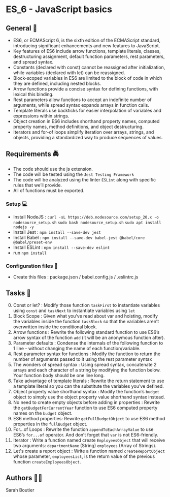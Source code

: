 # ES_6 - JavaScript basics

## General :clap:
- ES6, or ECMAScript 6, is the sixth edition of the ECMAScript standard, introducing significant enhancements and new features to JavaScript.
- Key features of ES6 include arrow functions, template literals, classes, destructuring assignment, default function parameters, rest parameters, and spread syntax.
- Constants (declared with const) cannot be reassigned after initialization, while variables (declared with let) can be reassigned.
- Block-scoped variables in ES6 are limited to the block of code in which they are defined, including nested blocks.
- Arrow functions provide a concise syntax for defining functions, with lexical this binding.
- Rest parameters allow functions to accept an indefinite number of arguments, while spread syntax expands arrays in function calls.
- Template literals use backticks for easier interpolation of variables and expressions within strings.
- Object creation in ES6 includes shorthand property names, computed property names, method definitions, and object destructuring.
- Iterators and for-of loops simplify iteration over arrays, strings, and objects, providing a standardized way to produce sequences of values.

## Requirements 🚔
- The code should use the js extension.
- The code will be tested using the `Jest Testing Framework`
- The code will be analyzed using the linter `ESLint` along with specific rules that we’ll provide.
- All of functions must be exported.

### Setup 💻
- Install NodeJS : `curl -sL https://deb.nodesource.com/setup_20.x -o nodesource_setup.sh`
                    `sudo bash nodesource_setup.sh`
                    `sudo apt install nodejs -y`
- Install Jest : `npm install --save-dev jest`
- Install Babel : `npm install --save-dev babel-jest @babel/core @babel/preset-env`
- Install ESLint : `npm install --save-dev eslint`
- run `npm install`

### Configuration files 📁
- Create this files : package.json / babel.config.js / .eslintrc.js

## Tasks 🌵
0. Const or let? : Modify those function `taskFirst` to instantiate variables using `const` and `taskNext` to instantiate variables using `let`
1. Block Scope : Given what you’ve read about var and hoisting, modify the variables inside the function `taskBlock` so that the variables aren’t overwritten inside the conditional block.
2. Arrow functions : Rewrite the following standard function to use ES6’s arrow syntax of the function `add` (it will be an anonymous function after).
3. Parameter defaults : Condense the internals of the following function to 1 line - without changing the name of each function/variable.
4. Rest parameter syntax for functions : Modify the function to return the number of arguments passed to it using the rest parameter syntax
5. The wonders of spread syntax : Using spread syntax, concatenate 2 arrays and each character of a string by modifying the function below. Your function body should be one line long.
6. Take advantage of template literals : Rewrite the return statement to use a template literal so you can the substitute the variables you’ve defined.
7. Object property value shorthand syntax : Modify the function’s `budget` object to simply use the object property value shorthand syntax instead.
8. No need to create empty objects before adding in properties : Rewrite the `getBudgetForCurrentYear` function to use ES6 computed property names on the `budget` object.
9. ES6 method properties: Rewrite `getFullBudgetObject` to use ES6 method properties in the `fullBudget` object.
10. For...of Loops : Rewrite the function `appendToEachArrayValue` to use ES6’s `for...of` operator. And don’t forget that `var` is not ES6-friendly.
11. Iterator : Write a function named create `EmployeesObject` that will receive two arguments: `departmentName` (String) `employees` (Array of Strings).
12. Let's create a report object : Write a function named `createReportObject` whose parameter, `employeesList`, is the return value of the previous function `createEmployeesObject`.

## Authors 🧞‍♀️
Sarah Boutier